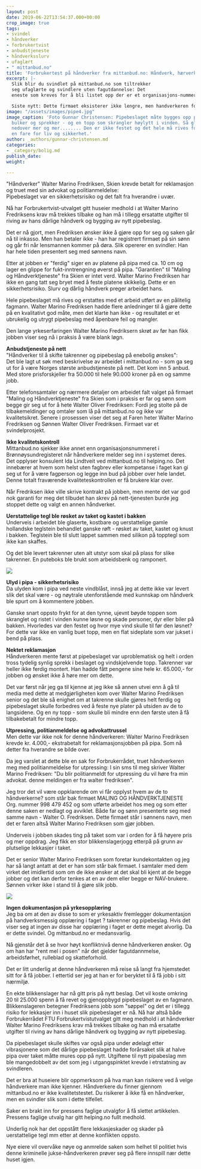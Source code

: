 ```yaml
---
layout: post
date: 2019-06-22T13:54:37.000+00:00
crop_image: true
tags:
- svindel
- håndverker
- forbrukertvist
- anbudstjeneste
- håndverksslurv
- ufaglært
- " mittanbud.no"
title: 'Forbrukertest på håndverker fra mittanbud.no: Håndverk, hærverk eller svindel?'
excerpt: |-
  Slik blir du svindlet på mittanbud.no som tiltrekker
  seg ufaglærte og svindlere uten fagutdannelse: Det
  eneste som kreves for å bli listet opp der er et organisasjons-nummer i Brønnøysund-registeret.

  Siste nytt: Dette firmaet eksisterer ikke lengre, men handverkeren fortsetter under annet navn. Se opp for denne svindleren! "Håndverker" Walter Marino Fredriksen, Skien krevde betalt for reklamasjon og truet med sin advokat og politianmeldelse: Pipebeslaget var en sikkerhetsrisiko og det falt fra hverandre i uvær.
image: "/assets/images/pipe4.jpg"
image_caption: 'Foto Gunnar Christensen: Pipebeslaget måte bygges opp på nytt: Stygge
  bulker og sprekker - og en topp som skrangler høylytt i vinden. Så glir endeplata
  nedover mer og mer........ Den er ikke festet og det hele må rives fordi det er
  en fare for liv og sikkerhet.'
author: _authors/gunnar-christensen.md
categories:
- _category/bolig.md
publish_date: 
weight: 

---
```

"Håndverker" Walter Marino Fredriksen, Skien krevde betalt for reklamasjon og truet med sin advokat og politianmeldelse:  
Pipebeslaget var en sikkerhetsrisiko og det falt fra hverandre i uvær.

Nå har Forbrukertvist-utvalget gitt huseier medhold i at Walter Marino Fredriksens krav må trekkes tilbake og han må i tillegg ersatatte utgifter til riving av hans dårlige håndverk og bygging av nytt pipebeslag.

Det er nå gjort, men Fredriksen ønsker ikke å gjøre opp for seg og saken går nå til inkasso. Men han betaler ikke - han har registrert firmaet på sin sønn og går fri når lensmannen kommer på døra. Slik opererer en svindler: Han har hele tiden presentert seg med sønnens navn.

Etter at jobben er "ferdig" siger en av platene på pipa med ca. 10 cm og lager en glippe for fukt-inntrengning øverst på pipa. "Garantien" til "Maling og Håndverktjeneste" fra Skien er intet verd. Walter Marino Fredriksen har ikke en gang tatt seg bryet med å feste platene skikkelig. Dette er en sikkerhetsrisiko. Slurv og dårlig håndverk preger arbeidet hans.

Hele pipebeslaget må rives og erstattes med et arbeid utført av en pålitelig fagmann. Walter Marino Fredriksen hadde flere anledninger til å gjøre dette på en kvalitativt god måte, men det klarte han ikke - og resultatet er et ubrukelig og utrygt pipebeslag med åpenbare feil og mangler.

Den lange yrkeserfaringen Walter Marino Fredriksern skrøt av før han fikk jobben viser seg nå i praksis å være blank løgn.

**Anbudstjeneste på nett**  
"Håndverker til å skifte takrenner og pipebeslag på enebolig ønskes":  
Det ble lagt ut søk med beskrivelse av arbeidet i mittanbud.no - som ga seg ut for å være Norges største anbudstjeneste på nett. Det kom inn 5 anbud. Med store prisforskjeller fra 50.000 til hele 90.000 kroner på en og samme jobb.

Etter telefonsamtaler og nærmere detaljer om arbeidet falt valget på firmaet "Maling og Håndverktjeneste" fra Skien som i praksis er far og sønn som begge gir seg ut for å hete Walter Oliver Fredriksen: Fordi jeg stolte på de tilbakemeldinger og omtaler som lå på mittanbud.no og ikke var kvalitetsikret. Senere i prosessen viser det seg at Faren heter Walter Marino Fredriksen og Sønnen Walter Oliver Fredriksen. Firmaet var et svindelprosjekt.

**Ikke kvalitetskontroll**  
Mittanbud.no sjekker ikke annet enn organisasjonsnummeret i Brønnøysundregisteret når håndverkere melder seg inn i systemet deres. Det opplyser konsulent Ida Lindtveit ved mittanbud.no til helping.no. Det innebærer at hvem som helst uten fagbrev eller kompetanse i faget kan gi seg ut for å være fagperson og legge inn bud på jobber over hele landet. Denne totalt fraværende kvaliteteskontrollen er få brukere klar over.

Når Fredriksen ikke ville skrive kontrakt på jobben, men mente det var god nok garanti for meg det tilbudet han skrev på nett-tjenesten burde jeg stoppet dette og valgt en annen håndverker.

**Uerstattelige tegl ble røsket av taket og kastet i bakken**  
Underveis i arbeidet ble glaserte, kostbare og uerstattelige gamle hollandske teglstein behandlet ganske røft - røsket av taket, kastet og knust i bakken. Teglstein ble til slutt lappet sammen med silikon på topptegl som ikke kan skaffes.

Og det ble levert takrenner uten alt utstyr som skal på plass for slike takrenner. En puteboks ble brukt som arbeidsbenk og ramponert.

![](/assets/images/pipe22.jpg)

**Ulyd i pipa - sikkerhetsrisiko**  
Da ulyden kom i pipa ved neste vindblåst, innså jeg at dette ikke var levert slik det skal være - og nøytrale utenforstående med kunnskap om håndverk ble spurt om å kommentere jobben.

Ganske snart oppsto frykt for at den tynne, ujevnt bøyde toppen som skranglet og ristet i vinden kunne løsne og skade personer, dyr eller biler på bakken. Hvorledes var den festet og hvor mye vind skulle til før den løsnet? For dette var ikke en vanlig buet topp, men en flat sideplate som var jukset i bend på plass.

**Nektet reklamasjon**  
Håndverkeren mente først at pipebeslaget var uproblematisk og helt i orden tross tydelig synlig sprekk i beslaget og vindskjelvende topp. Takrenner var heller ikke ferdig montert. Han hadde fått pengene sine hele kr. 65.000,- for jobben og ønsket ikke å høre mer om dette.

Det var først når jeg ga til kjenne at jeg ikke så annen utvei enn å gå til media med dette at medgjørligheten kom over Walter Marino Fredriksen senior og det ble så enighet om at takrenne skulle gjøres helt ferdig og pipebeslaget skulle forbedres ved å feste nye plater på utsiden av de to langsidene. Og en ny topp - som skulle bli mindre enn den første uten å få tilbakebetalt for mindre topp.

**Utpressing, politianmeldelse og advokattrussel**  
Men dette var ikke nok for denne håndverkeren: Walter Marino Fredriksen krevde kr. 4.000,- ekstrabetalt for reklamasjonsjobben på pipa. Som nå detter fra hverandre se bilde over.

Da jeg varslet at dette ble en sak for Forbrukerrådet, truet håndverkeren meg med politianmeldelse for utpressing: I sin sms til meg skriver Walter Marino Fredriksen: "Du blir politianmeldt for utpressing du vil høre fra min advokat. denne meldingen er fra walter fredriksen".

Jeg tror det vil være oppklarende om vi får opplyst hvem av de to håndverkerne? som står bak firmaet MALING OG HÅNDVERKTJENESTE Org. nummer 998 479 452 og som utførte arbeidet hos meg og som etter denne saken er nedlagt og avviklet. Både far og sønn presenterte seg med samme navn - Walter O. Fredriksen. Dette firmaet står i sønnens navn, men det er faren altså Walter Marino Fredriksen som gjør jobben.

Underveis i jobben skades ting på taket som var i orden for å få høyere pris og mer oppdrag. Jeg fikk en stor blikkenslagerjogg etterpå på grunn av plutselige lekkasjer i taket.

Det er senior Walter Marino Fredriksen som foretar kundekontakten og jeg har så langt antatt at det er han som står bak firmaet. I samtaler med dem virket det imidlertid som om de ikke ønsker at det skal bli kjent at de begge jobber og det kan derfor tenkes at en av dem eller begge er NAV-brukere. Sønnen virker ikke i stand til å gjøre slik jobb.

![](/assets/images/pipe2.jpg)

**Ingen dokumentasjon på yrkesopplæring**  
Jeg ba om at den av disse to som er yrkesaktiv fremlegger dokumentasjon på handverksmessig opplæring i faget ? takrenner og pipebeslag. Hvis det viser seg at ingen av disse har opplæring i faget er dette meget alvorlig. Da er dette svindel. Og mittanbud.no er medansvarlig.

Nå gjenstår det å se hvor høyt konfliktnivå denne håndverkeren ønsker. Og om han har "rent mel i posen" når det gjelder fagutdannmelse, arbeidsførhet, rulleblad og skatteforhold.

Det er litt underlig at denne håndverkeren må reise så langt fra hjemstedet sitt for å få jobber. I ettertid ser jeg at han er for beryktet til å få jobb i sitt nærmiljø.

En ekte blikkenslager har nå gitt pris på nytt beslag. Det vil koste omkring 20 til 25.000 spenn å få revet og gjenoppbygd pipebeslaget av en fagmann. Blikkenslageren betegner Fredriksens jobb som "søppel" og det er i tillegg risiko for lekkasjer inn i huset slik pipebeslaget er nå. Nå har altså både Forbrukerrådet FTU Forbrukertvistutvalget gitt meg medhold i at håndverker Walter Marino Fredriksens krav må trekkes tilbake og han må ersatatte utgifter til riving av hans dårlige håndverk og bygging av nytt pipebeslag.

Da pipebeslaget skulle skiftes var også pipa under ødelagt etter vibrasjonene som det dårlige pipebeslaget hadde forårsaket slik at halve pipa over taket måtte mures opp på nytt. Utgiftene til nytt pipabeslag mm ble mangedobbelt av det som jeg i utgangspinktet krevde i etrstatning av svindleren.

Det er bra at huseiere blir oppmerksom på hva man kan risikere ved å velge håndverkere man ikke kjenner. Håndverkere du finner gjennom mittanbud.no er ikke kvalitetstestet. Du risikerer å ikke få en håndverker, men en svindler slik som i dette tilfellet.

Saker en brakt inn for pressens faglige utvalgfor å få slettet artikkelen. Pressens faglige utvalg har gitt helping.no fullt medhold.

Underlig nok har det oppstått flere lekkasjeskader og skader på uerstattelige tegl mm etter at denne konflikten oppsto. 

Nye eiere vil overvåke nøye og anmrelde saken som helhet til politiet hvis denne kriminelle jukse-håndverkeren prøver seg på flere innspill nær dette huset igjen. 